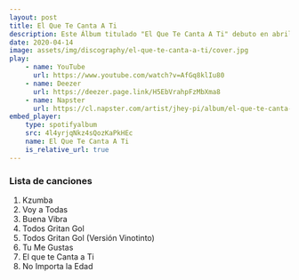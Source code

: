 ```yaml
---
layout: post
title: El Que Te Canta A Ti
description: Este Álbum titulado "El Que Te Canta A Ti" debuto en abril de 2020 como una compilación de los temas publicados desde el 2016 hasta finales de 2019.
date: 2020-04-14
image: assets/img/discography/el-que-te-canta-a-ti/cover.jpg
play:
    - name: YouTube
      url: https://www.youtube.com/watch?v=AfGq8klIu80
    - name: Deezer
      url: https://deezer.page.link/H5EbVrahpFzMbXma8
    - name: Napster
      url: https://cl.napster.com/artist/jhey-pi/album/el-que-te-canta-a-ti
embed_player:
    type: spotifyalbum
    src: 4l4yrjqNkz4sQozKaPkHEc
    name: El Que Te Canta A Ti
    is_relative_url: true
---
```


### Lista de canciones

1. Kzumba
2. Voy a Todas
3. Buena Vibra
4. Todos Gritan Gol
5. Todos Gritan Gol (Versión Vinotinto)
6. Tu Me Gustas
7. El que te Canta a Ti
8. No Importa la Edad